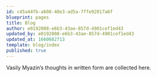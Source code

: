 ```yaml
---
id: c45a44fb-a608-40e3-ad5a-7ffe92017a6f
blueprint: pages
title: Blog
author: e0192008-e6b3-43ae-857d-4901cef1ed43
updated_by: e0192008-e6b3-43ae-857d-4901cef1ed43
updated_at: 1660682713
template: blog/index
published: true
---
```

Vasily Myazin’s thoughts in written form are collected here.